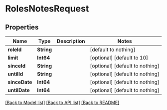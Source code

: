 # RolesNotesRequest


## Properties
Name | Type | Description | Notes
------------ | ------------- | ------------- | -------------
**roleId** | **String** |  | [default to nothing]
**limit** | **Int64** |  | [optional] [default to 10]
**sinceId** | **String** |  | [optional] [default to nothing]
**untilId** | **String** |  | [optional] [default to nothing]
**sinceDate** | **Int64** |  | [optional] [default to nothing]
**untilDate** | **Int64** |  | [optional] [default to nothing]


[[Back to Model list]](../README.md#models) [[Back to API list]](../README.md#api-endpoints) [[Back to README]](../README.md)



